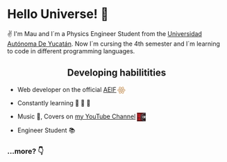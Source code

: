 <!-- Links -->


<!-- Headings -->
#   Hello Universe! :milky_way:  

:v: I'm Mau and I´m a Physics Engineer Student from the [Universidad Autónoma De Yucatán](https://uady.mx). Now I´m cursing the 4th semester and I´m learning to code in different programming languages. 

<h2 align= "center">Developing habilitities</h2>

 - Web developer on the official [AEIF](https://aeifmx.com/) <img 
    style = 
        "widht: 20px;
        height: 20px;
        position: absolute;
        margin-left: 2px;"
    src = "resources/LOGO - AEIF.png">

-   Constantly learning :mag_right: :telescope: :microscope:
-   Music :musical_score:, Covers on [my YouTube Channel ](https://www.youtube.com/channel/UCEyXaYzPBX4zDzL27i8eOAA) <img 
    style = 
        "widht: 20px;
        height: 20px;
        position: absolute;
        margin-left: 3px;"
    src = "resources/channel.jpg">

-   Engineer Student :books:

###  ...more? :point_down:


   
